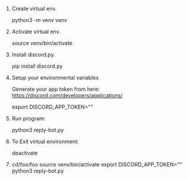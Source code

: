 
1. Create virtual env.

    python3 -m venv venv

2. Activate virtual env.

    source venv/bin/activate

3. Install discord.py.

    pip install discord.py

3. Setup your environmental variables

    Generate your app token from here: https://discord.com/developers/applications/

    export DISCORD_APP_TOKEN="<token>"

4. Run program:

    python3 reply-bot.py

5. To Exit virtual environment:
   
    deactivate

6. cd/foo/foo
    source venv/bin/activate
    export DISCORD_APP_TOKEN="<token>"
    python3 reply-bot.py
